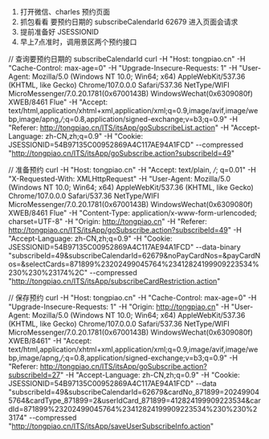 1. 打开微信、charles 预约页面
2. 抓包看看 要预约日期的 subscribeCalendarId 62679 进入页面会请求
3. 提前准备好 JSESSIONID
4. 早上7点准时，调用景区两个预约接口

// 查询要预约日期的 subscribeCalendarId
curl -H "Host: tongpiao.cn" -H "Cache-Control: max-age=0" -H "Upgrade-Insecure-Requests: 1" -H "User-Agent: Mozilla/5.0 (Windows NT 10.0; Win64; x64) AppleWebKit/537.36 (KHTML, like Gecko) Chrome/107.0.0.0 Safari/537.36 NetType/WIFI MicroMessenger/7.0.20.1781(0x6700143B) WindowsWechat(0x6309080f) XWEB/8461 Flue" -H "Accept: text/html,application/xhtml+xml,application/xml;q=0.9,image/avif,image/webp,image/apng,*/*;q=0.8,application/signed-exchange;v=b3;q=0.9" -H "Referer: http://tongpiao.cn/ITS/itsApp/goSubscribeList.action" -H "Accept-Language: zh-CN,zh;q=0.9" -H "Cookie: JSESSIONID=54B97135C00952869A4C117AE94A1FCD" --compressed "http://tongpiao.cn/ITS/itsApp/goSubscribe.action?subscribeId=49"

// 准备预约
curl -H "Host: tongpiao.cn" -H "Accept: text/plain, */*; q=0.01" -H "X-Requested-With: XMLHttpRequest" -H "User-Agent: Mozilla/5.0 (Windows NT 10.0; Win64; x64) AppleWebKit/537.36 (KHTML, like Gecko) Chrome/107.0.0.0 Safari/537.36 NetType/WIFI MicroMessenger/7.0.20.1781(0x6700143B) WindowsWechat(0x6309080f) XWEB/8461 Flue" -H "Content-Type: application/x-www-form-urlencoded; charset=UTF-8" -H "Origin: http://tongpiao.cn" -H "Referer: http://tongpiao.cn/ITS/itsApp/goSubscribe.action?subscribeId=49" -H "Accept-Language: zh-CN,zh;q=0.9" -H "Cookie: JSESSIONID=54B97135C00952869A4C117AE94A1FCD" --data-binary "subscribeId=49&subscribeCalendarId=62679&noPayCardNos=&payCardNos=&selectCards=871899%23202499045764%23412824199909223534%230%230%23174%2C" --compressed "http://tongpiao.cn/ITS/itsApp/subscribeCardRestriction.action"

// 保存预约
curl -H "Host: tongpiao.cn" -H "Cache-Control: max-age=0" -H "Upgrade-Insecure-Requests: 1" -H "Origin: http://tongpiao.cn" -H "User-Agent: Mozilla/5.0 (Windows NT 10.0; Win64; x64) AppleWebKit/537.36 (KHTML, like Gecko) Chrome/107.0.0.0 Safari/537.36 NetType/WIFI MicroMessenger/7.0.20.1781(0x6700143B) WindowsWechat(0x6309080f) XWEB/8461" -H "Accept: text/html,application/xhtml+xml,application/xml;q=0.9,image/avif,image/webp,image/apng,*/*;q=0.8,application/signed-exchange;v=b3;q=0.9" -H "Referer: http://tongpiao.cn/ITS/itsApp/goSubscribe.action?subscribeId=27" -H "Accept-Language: zh-CN,zh;q=0.9" -H "Cookie: JSESSIONID=54B97135C00952869A4C117AE94A1FCD" --data "subscribeId=49&subscribeCalendarId=62679&cardNo_871899=202499045764&cardType_871899=2&userIdCard_871899=412824199909223534&cardId=871899%23202499045764%23412824199909223534%230%230%23174" --compressed "http://tongpiao.cn/ITS/itsApp/saveUserSubscribeInfo.action"